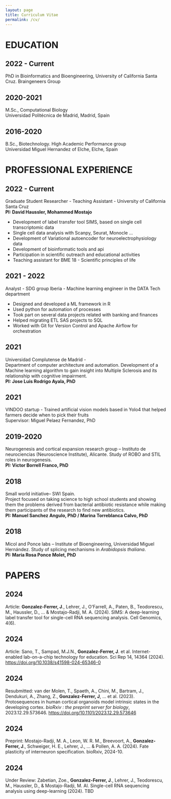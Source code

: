 ```yaml
---
layout: page
title: Curriculum Vitae
permalink: /cv/
---
```


# EDUCATION
## 2022 - Current
PhD in Bioinformatics and Bioengineering, University of California Santa Cruz. Braingeneers Group

## 2020-2021
M.Sc., Computational Biology  
Universidad Politécnica de Madrid, Madrid, Spain 

## 2016-2020
B.Sc., Biotechnology. High Academic Performance group  
Universidad Miguel Hernandez of Elche, Elche, Spain

# PROFESSIONAL EXPERIENCE
## 2022 - Current
Graduate Student Researcher - Teaching Assistant - University of California Santa Cruz  
**PI: David Haussler, Mohammed Mostajo**

* Development of label transfer tool SIMS, based on single cell transcriptomic data
* Single cell data analysis with Scanpy, Seurat, Monocle ...
* Development of Variational autoencoder for neuroelectrophysiology data
* Development of bioinformatic tools and api
* Participation in scientific outreach and educational activities
* Teaching assistant for BME 18 - Scientific principles of life

## 2021 - 2022
Analyst - SDG group Iberia - Machine learning engineer in the DATA Tech department

* Designed and developed a ML framework in R
* Used python for automation of processes
* Took part on several data projects related with banking and finances
* Helped migrating ETL SAS projects to SQL
* Worked with Git for Version Control and Apache Airflow for orchestration

## 2021
Universidad Complutense de Madrid -  
Department of computer architecture and automation. Development of a Machine learning algorithm to gain insight into Multiple Sclerosis and its relationship with cognitive impairment.  
**PI: Jose Luis Rodrigo Ayala, PhD**

## 2021
VINDOO startup - Trained artificial vision models based in Yolo4 that helped farmers decide when to pick their fruits  
Supervisor: Miguel Pelaez Fernandez, PhD

## 2019-2020
Neurogenesis and cortical expansion research group – Instituto de neurociencias (Neuroscience Institute), Alicante. Study of ROBO and STIL roles in neurogenesis.  
**PI: Victor Borrell Franco, PhD**

## 2018
Small world initiative– SWI Spain.  
Project focused on taking science to high school students and showing them the problems derived from bacterial antibiotic resistance while making them participants of the research to find new antibiotics.  
**PI: Manuel Sanchez Angulo, PhD / Marina Torreblanca Calvo, PhD**

## 2018
Micol and Ponce labs – Institute of Bioengineering, Universidad Miguel Hernández. Study of splicing mechanisms in *Arabidopsis thaliana*.  
**PI: Maria Rosa Ponce Molet, PhD**

# PAPERS
## 2024
Article: **Gonzalez-Ferrer, J**., Lehrer, J., O'Farrell, A., Paten, B., Teodorescu, M., Haussler, D., ... & Mostajo-Radji, M. A. (2024). SIMS: A deep-learning label transfer tool for single-cell RNA sequencing analysis. Cell Genomics, 4(6).

## 2024
Article: Sano, T., Sampad, M.J.N., **Gonzalez-Ferrer, J**. et al. Internet-enabled lab-on-a-chip technology for education. Sci Rep 14, 14364 (2024). https://doi.org/10.1038/s41598-024-65346-0 

## 2024
Resubmitted: van der Molen, T., Spaeth, A., Chini, M., Bartram, J., Dendukuri, A., Zhang, Z., **Gonzalez-Ferrer, J**, … et al. (2023). Protosequences in human cortical organoids model intrinsic states in the developing cortex. *bioRxiv : the preprint server for biology*, 2023.12.29.573646. https://doi.org/10.1101/2023.12.29.573646

## 2024
Preprint: Mostajo-Radji, M. A., Leon, W. R. M., Breevoort, A., **Gonzalez-Ferrer, J**., Schweiger, H. E., Lehrer, J., ... & Pollen, A. A. (2024). Fate plasticity of interneuron specification. bioRxiv, 2024-10.

## 2024
Under Review: Zabetian, Zoe., **Gonzalez-Ferrer, J**., Lehrer, J., Teodorescu, M., Haussler, D., & Mostajo-Radji, M. Al. Single-cell RNA sequencing analysis using deep-learning (2024). TBD